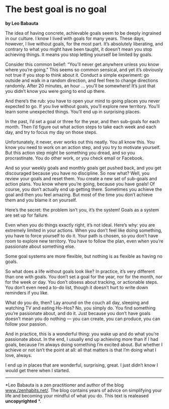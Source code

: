 
# The best goal is no goal

**by Leo Babauta**

The idea of having concrete, achievable goals seem to be deeply ingrained in our culture. I know I lived with goals for many years. These days, however, I live without goals, for the most part. It’s absolutely liberating, and contrary to what you might have been taught, it doesn’t mean you stop achieving things. It means you stop letting yourself be limited by goals.

Consider this common belief: “You’ll never get anywhere unless you know where you’re going.” This seems so common sensical, and yet it’s obviously not true if you stop to think about it. Conduct a simple experiment: go outside and walk in a random direction, and feel free to change directions randomly. After 20 minutes, an hour … you’ll be somewhere! It’s just that you didn’t know you were going to end up there.

And there’s the rub: you have to open your mind to going places you never expected to go. If you live without goals, you’ll explore new territory. You’ll learn some unexpected things. You’ll end up in surprising places. 

In the past, I’d set a goal or three for the year, and then sub-goals for each month. Then I’d figure out what action steps to take each week and each day, and try to focus my day on those steps.

Unfortunately, it never, ever works out this neatly. You all know this. You know you need to work on an action step, and you try to motivate yourself. But this action step might be something you dread, and so you procrastinate. You do other work, or you check email or Facebook.

And so your weekly goals and monthly goals get pushed back, and you get discouraged because you have no discipline. So now what? Well, you review your goals and reset them. You create a new set of sub-goals and action plans. You know where you’re going, because you have goals! Of course, you don’t actually end up getting there. Sometimes you achieve the goal and then you feel amazing. But most of the time you don’t achieve them and you blame it on yourself.

Here’s the secret: the problem isn’t you, it’s the system! Goals as a system are set up for failure.

Even when you do things exactly right, it’s not ideal. Here’s why: you are extremely limited in your actions. When you don’t feel like doing something, you have to force yourself to do it. Your path is chosen, so you don’t have room to explore new territory. You have to follow the plan, even when you’re passionate about something else.

Some goal systems are more flexible, but nothing is as flexible as having no goals.

So what does a life without goals look like? In practice, it’s very different than one with goals. You don’t set a goal for the year, nor for the month, nor for the week or day. You don’t obsess about tracking, or actionable steps. You don’t even need a to-do list, though it doesn’t hurt to write down reminders if you like.

What do you do, then? Lay around on the couch all day, sleeping and watching TV and eating Ho-Hos? No, you simply do. You find something you’re passionate about, and do it. Just because you don’t have goals doesn’t mean you do nothing — you can create, you can produce, you can follow your passion.

And in practice, this is a wonderful thing: you wake up and do what you’re passionate about. In the end, I usually end up achieving more than if I had goals, because I’m always doing something I’m excited about. But whether I achieve or not isn’t the point at all: all that matters is that I’m doing what I love, always.

I end up in places that are wonderful, surprising, great. I just didn’t know I would get there when I started.

----

*Leo Babauta is a zen practitioner and author of the blog [www./zenhabits.net/](http://zenhabits.net/). The blog contains years of advice on simplifying your life and becoming your mindful of what you do. This text is realeased **uncopyrighted** *.
